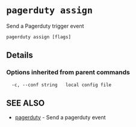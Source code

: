 # `pagerduty assign`

Send a Pagerduty trigger event

```text
pagerduty assign [flags]
```

## Details


### Options inherited from parent commands

```text
  -c, --conf string   local config file
```

## SEE ALSO

* [pagerduty](pagerduty.md)	 - Send a pagerduty event
